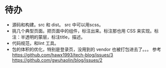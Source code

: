 # 待办
* 源码和构建。src 和 dist。 src 中可以用scss。
* 挑几个典型页面。把页面中的组件，标注出来。标注那也用 CSS 来实现。标注：半透明的蒙层，标注title，描述。
* 代码规范，和lint 工具。
* 包的体积的优化，特别是登录页，没用到的 vendor 也被打包进去了。。。 参考 https://github.com/hawx1993/tech-blog/issues/3 https://github.com/gwuhaolin/blog/issues/2